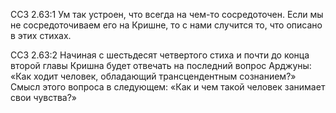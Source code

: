ССЗ 2.63:1	Ум так устроен, что всегда на чем-то сосредоточен. Если мы не сосредоточиваем его на Кришне, то с нами случится то, что описано в этих стихах.

ССЗ 2.63:2	Начиная с шестьдесят четвертого стиха и почти до конца второй главы Кришна будет отвечать на последний вопрос Арджуны: «Как ходит человек, обладающий трансцендентным сознанием?» Смысл этого вопроса в следующем: «Как и чем такой человек занимает свои чувства?»